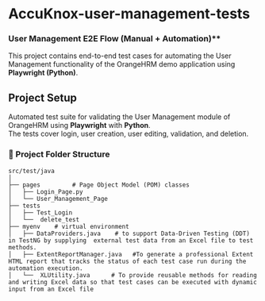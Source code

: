 # AccuKnox-user-management-tests
### User Management E2E Flow (Manual + Automation)**
This project contains end-to-end test cases for automating the User Management functionality of the OrangeHRM demo application using **Playwright (Python)**.

##  Project Setup 
Automated test suite for validating the User Management module of OrangeHRM using **Playwright** with **Python**.  
The tests cover login, user creation, user editing, validation, and deletion.

### 📁 Project Folder Structure
```
src/test/java
│
├── pages         # Page Object Model (POM) classes
│   ├── Login_Page.py               
│   └── User_Management_Page           
├── tests
│   ├── Test_Login                     
│   └──  delete_test 
├── myenv    # virtual environment 
│   ├── DataProviders.java    # to support Data-Driven Testing (DDT) in TestNG by supplying  external test data from an Excel file to test methods.
│   ├── ExtentReportManager.java   #To generate a professional Extent HTML report that tracks the status of each test case run during the automation execution.
│   └──  XLUtility.java      # To provide reusable methods for reading and writing Excel data so that test cases can be executed with dynamic input from an Excel file
```
